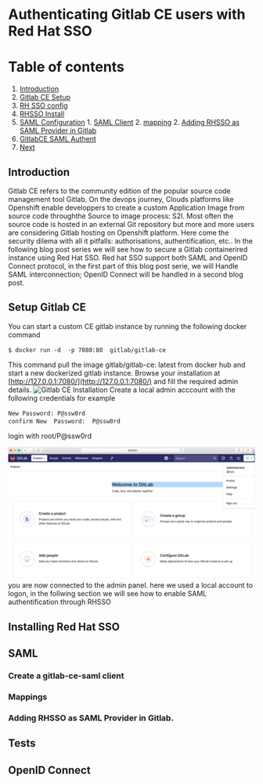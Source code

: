 # Authenticating Gitlab CE users with Red Hat SSO 
# Table of contents
 1. [Introduction](#introduction)
 2. [Gitlab CE Setup](#gitlabcesetup1)
 3. [RH SSO config](#rhsso)
   1. [RHSSO Install](#rhssoinstall)
   2. [SAML Configuration](#saml) 
     1. [SAML Client](#samlclient)
     2. [mapping](#mapping)
     2. [Adding RHSSO as SAML Provider in Gitlab](#gitlabrb)
 3. [GitlabCE SAML Authent](#testing)
 5. [Next](#next)

## Introduction <a name="introduction"></a>
Gitlab CE refers to the community edition of the popular source code management tool Gitlab.
On the devops journey, Clouds platforms like Openshift  enable developpers to create a custom Application Image from source code throughthe Source to image process: S2I.
Most often the source code is hosted in an external Git repository but more and more users are considering Gitlab hosting on Openshift platform.
Here come the security dilema with all it pitfalls: authorisations, authentification, etc..
In the following blog post series we will see how to secure a Gitlab containerired instance using Red Hat SSO.
Red hat SSO support both SAML and OpenID Connect protocol, in the first part of this blog post serie, we will 
Handle SAML interconnection; OpenID Connect will be handled in a second blog post.

## Setup Gitlab CE <a name="gitlabcesetup1"></a>

You can start a custom CE gitlab instance by running the following docker command 

```
$ docker run -d  -p 7080:80  gitlab/gitlab-ce 

```
This  command pull the image gitlab/gitlab-ce: latest from docker hub and start a new dockerized  gitlab instance.
Browse your installation at [http://127.0.0.1:7080/](http://127.0.0.1:7080/) and fill the required admin details.
![Gitlab CE Installation](https://github.com/nelvadas/gitlab-with-redhatsso-saml.git/blob/master/images/gitlabce-install01.png)
Create a local admin acccount with the following credentials for example
```
New Password: P@ssw0rd
confirm New  Password:  P@ssw0rd
```
login with root/P@ssw0rd

![Gitlab CE Admin account](https://github.com/nelvadas/gitlab-with-redhatsso-saml/blob/master/images/gitlace-install02.png)
you are now connected to the admin panel.
here we used a local account to logon, in the follwing section we will see how to enable SAML authentification through RHSSO


## Installing Red Hat SSO <a name="rhssoinstall"></a>

## SAML <a name="saml"></a>

### Create a gitlab-ce-saml client <a name="client"></a>
### Mappings <a name="mapping"></a>
### Adding RHSSO as SAML Provider in Gitlab.<a name="gitlabrb"></a>

## Tests <a name="testing"></a>
## OpenID Connect <a name="next"></a>
